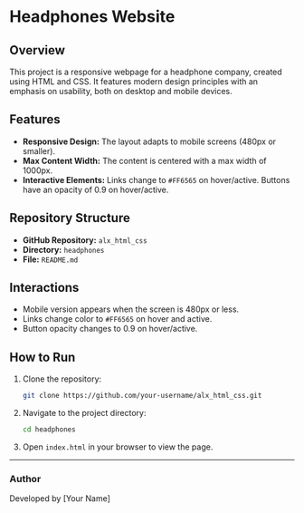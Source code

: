 # Headphones Website

## Overview
This project is a responsive webpage for a headphone company, created using HTML and CSS. It features modern design principles with an emphasis on usability, both on desktop and mobile devices.

## Features
- **Responsive Design:** The layout adapts to mobile screens (480px or smaller).
- **Max Content Width:** The content is centered with a max width of 1000px.
- **Interactive Elements:** Links change to `#FF6565` on hover/active. Buttons have an opacity of 0.9 on hover/active.

## Repository Structure
- **GitHub Repository:** `alx_html_css`
- **Directory:** `headphones`
- **File:** `README.md`

## Interactions
- Mobile version appears when the screen is 480px or less.
- Links change color to `#FF6565` on hover and active.
- Button opacity changes to 0.9 on hover/active.

## How to Run
1. Clone the repository:
    ```bash
    git clone https://github.com/your-username/alx_html_css.git
    ```
2. Navigate to the project directory:
    ```bash
    cd headphones
    ```
3. Open `index.html` in your browser to view the page.

---

### Author
Developed by [Your Name]
